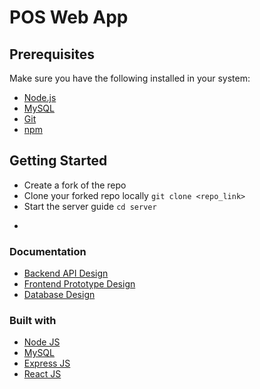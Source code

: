 # POS Web App

## Prerequisites

Make sure you have the following installed in your system:

- [Node.js](https://nodejs.dev/en/)
- [MySQL](https://www.mysql.com/)
- [Git](https://git-scm.com/)
- [npm](https://www.npmjs.com/)

## Getting Started

- Create a fork of the repo
- Clone your forked repo locally `git clone <repo_link>`
- Start the server guide
  `cd server`
<!-- - Run `cp .env.example .env.local` and set up env variables -->
- 


### Documentation

- [Backend API Design](https://documenter.getpostman.com/view/25182043/2s9YsNeqLL)
- [Frontend Prototype Design](https://www.figma.com/file/feTGbfWgnh0CCoMEHe9wmZ/Untitled?type=design&node-id=0-1&mode=design&t=Wf1SQcwhhY7K61VV-0)
- [Database Design](https://drive.google.com/file/d/1v9D6pnkMhRfoxAl3eif9kTHnVVAZlsx0/view)

### Built with

- [Node JS](https://nodejs.org/en)
- [MySQL](https://www.mysql.com/)
- [Express JS](https://expressjs.com/)
- [React JS](https://react.dev/)


